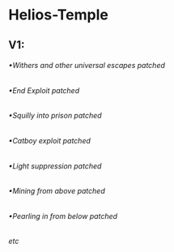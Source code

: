 # Helios-Temple
  ## **V1:**
   ###### •Withers and other universal escapes patched
   ###### •End Exploit patched
   ###### •Squilly into prison patched
   ###### •Catboy exploit patched
   ###### •Light suppression patched
   ###### •Mining from above patched
   ###### •Pearling in from below patched
   ###### etc
